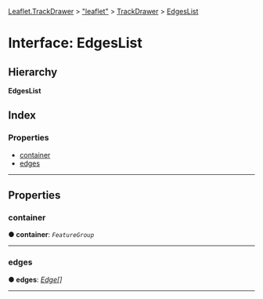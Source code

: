 [Leaflet.TrackDrawer](../README.md) > ["leaflet"](../modules/_leaflet_.md) > [TrackDrawer](../modules/_leaflet_.trackdrawer.md) > [EdgesList](../interfaces/_leaflet_.trackdrawer.edgeslist.md)

# Interface: EdgesList

## Hierarchy

**EdgesList**

## Index

### Properties

* [container](_leaflet_.trackdrawer.edgeslist.md#container)
* [edges](_leaflet_.trackdrawer.edgeslist.md#edges)

---

## Properties

<a id="container"></a>

###  container

**● container**: *`FeatureGroup`*

___
<a id="edges"></a>

###  edges

**● edges**: *[Edge](../classes/_leaflet_.trackdrawer.edge.md)[]*

___

